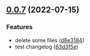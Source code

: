 ## [0.0.7](https://github.com/huqingchao/vue3-template/compare/v0.0.5...v0.0.7) (2022-07-15)


### Features

* delete some files ([d8e3184](https://github.com/huqingchao/vue3-template/commit/d8e318441be6941984fcc380eff38e966433495c))
* test changelog ([63d3f5e](https://github.com/huqingchao/vue3-template/commit/63d3f5eff2dcd06b30a11994353c70ba100067f3))



